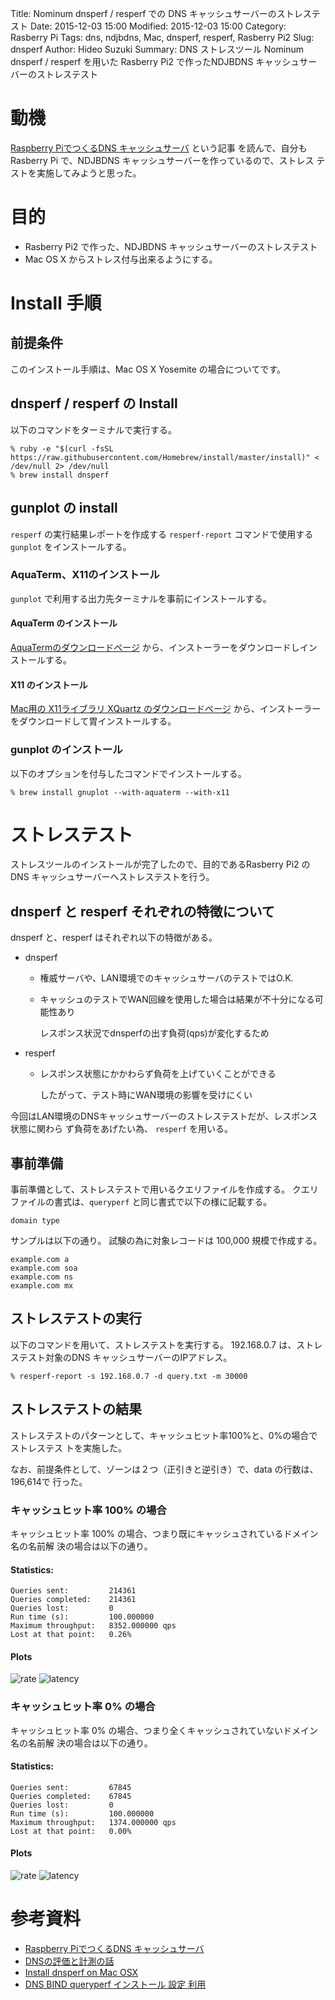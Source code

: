Title: Nominum dnsperf / resperf での DNS キャッシュサーバーのストレステスト
Date: 2015-12-03 15:00
Modified: 2015-12-03 15:00
Category: Rasberry Pi
Tags: dns, ndjbdns, Mac, dnsperf, resperf, Rasberry Pi2
Slug: dnsperf
Author: Hideo Suzuki
Summary: DNS ストレスツール Nominum dnsperf / resperf を用いた Rasberry Pi2 で作ったNDJBDNS キャッシュサーバーのストレステスト

# 動機

[Raspberry PiでつくるDNS キャッシュサーバ](http://blog.watercloud.net/article/430549899.html) という記事
を読んで、自分もRasberry Pi で、NDJBDNS キャッシュサーバーを作っているので、ストレス
テストを実施してみようと思った。

# 目的

- Rasberry Pi2 で作った、NDJBDNS キャッシュサーバーのストレステスト
- Mac OS X からストレス付与出来るようにする。

# Install 手順

## 前提条件

このインストール手順は、Mac OS X Yosemite の場合についてです。

## dnsperf / resperf の Install

以下のコマンドをターミナルで実行する。

```console
% ruby -e "$(curl -fsSL https://raw.githubusercontent.com/Homebrew/install/master/install)" < /dev/null 2> /dev/null
% brew install dnsperf
```

## gunplot の install

`resperf` の実行結果レポートを作成する `resperf-report` コマンドで使用する
`gunplot` をインストールする。


### AquaTerm、X11のインストール

`gunplot` で利用する出力先ターミナルを事前にインストールする。


#### AquaTerm のインストール

[AquaTermのダウンロードページ](http://sourceforge.net/projects/aquaterm/files/latest/download?source=files)
から、インストーラーをダウンロードしインストールする。



#### X11 のインストール

[Mac用の X11ライブラリ XQuartz のダウンロードページ](http://www.xquartz.org)
から、インストーラーをダウンロードして胃インストールする。



### gunplot のインストール

以下のオプションを付与したコマンドでインストールする。

```console
% brew install gnuplot --with-aquaterm --with-x11
```



# ストレステスト

ストレスツールのインストールが完了したので、目的であるRasberry Pi2 の DNS
キャッシュサーバーへストレステストを行う。

## dnsperf と resperf それぞれの特徴について

dnsperf と、resperf はそれぞれ以下の特徴がある。

- dnsperf

    - 権威サーバや、LAN環境でのキャッシュサーバのテストではO.K.
    - キャッシュのテストでWAN回線を使用した場合は結果が不十分になる可能性あり

        レスポンス状況でdnsperfの出す負荷(qps)が変化するため

- resperf

    - レスポンス状態にかかわらず負荷を上げていくことができる
    
        したがって、テスト時にWAN環境の影響を受けにくい

今回はLAN環境のDNSキャッシュサーバーのストレステストだが、レスポンス状態に関わら
ず負荷をあげたい為、 `resperf` を用いる。


## 事前準備

事前準備として、ストレステストで用いるクエリファイルを作成する。
クエリファイルの書式は、`queryperf` と同じ書式で以下の様に記載する。

```
domain type
```

サンプルは以下の通り。
試験の為に対象レコードは 100,000 規模で作成する。

```vim
example.com a
example.com soa
example.com ns
example.com mx
```

## ストレステストの実行

以下のコマンドを用いて、ストレステストを実行する。
192.168.0.7 は、ストレステスト対象のDNS キャッシュサーバーのIPアドレス。


```console
% resperf-report -s 192.168.0.7 -d query.txt -m 30000
```

## ストレステストの結果

ストレステストのパターンとして、キャッシュヒット率100%と、0%の場合でストレステス
トを実施した。

なお、前提条件として、ゾーンは２つ（正引きと逆引き）で、data の行数は、196,614で
行った。


### キャッシュヒット率 100% の場合

キャッシュヒット率 100% の場合、つまり既にキャッシュされているドメイン名の名前解
決の場合は以下の通り。

#### Statistics:

```
Queries sent:         214361
Queries completed:    214361
Queries lost:         0
Run time (s):         100.000000
Maximum throughput:   8352.000000 qps
Lost at that point:   0.26%
```

#### Plots

![rate](./images/cachehit100-rate.png)
![latency](./images/cachehit100-latency.png)

### キャッシュヒット率 0% の場合

キャッシュヒット率 0% の場合、つまり全くキャッシュされていないドメイン名の名前解
決の場合は以下の通り。

#### Statistics:

```
Queries sent:         67845
Queries completed:    67845
Queries lost:         0
Run time (s):         100.000000
Maximum throughput:   1374.000000 qps
Lost at that point:   0.00%
```

#### Plots

![rate](./images/cachehit0-rate.png)
![latency](./images/cachehit0-latency.png)


# 参考資料

- [Raspberry PiでつくるDNS キャッシュサーバ](http://blog.watercloud.net/article/430549899.html)
- [DNSの評価と計測の話](https://www.nic.ad.jp/ja/materials/iw/2013/proceedings/d2/d2-hattori.pdf)
- [Install dnsperf on Mac OSX](http://macappstore.org/dnsperf/)
- [DNS BIND queryperf インストール 設定 利用](http://www.geocities.jp/yasasikukaitou/queryperf.html)
